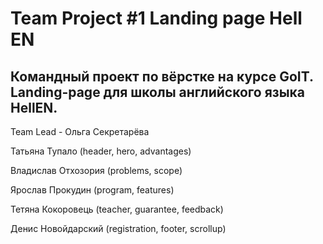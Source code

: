 # Team Project #1 Landing page Hell EN

## Командный проект по вёрстке на курсе GoIT. Landing-page для школы английского языка HellEN.

Team Lead - Ольга Секретарёва
 
Татьяна Тупало (header, hero, advantages)
 
Владислав Отхозория (problems, scope)
 
Ярослав Прокудин (program, features) 
 
Тетяна Кокоровець (teacher, guarantee, feedback)
 
Денис Новойдарский (registration, footer, scrollup)
